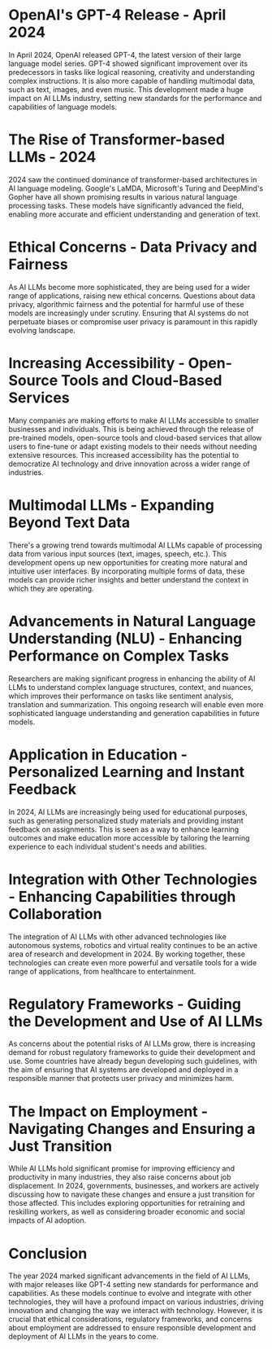 # OpenAI's GPT-4 Release - April 2024

In April 2024, OpenAI released GPT-4, the latest version of their large language model series. GPT-4 showed significant improvement over its predecessors in tasks like logical reasoning, creativity and understanding complex instructions. It is also more capable of handling multimodal data, such as text, images, and even music. This development made a huge impact on AI LLMs industry, setting new standards for the performance and capabilities of language models.

# The Rise of Transformer-based LLMs - 2024

2024 saw the continued dominance of transformer-based architectures in AI language modeling. Google's LaMDA, Microsoft's Turing and DeepMind's Gopher have all shown promising results in various natural language processing tasks. These models have significantly advanced the field, enabling more accurate and efficient understanding and generation of text.

# Ethical Concerns - Data Privacy and Fairness

As AI LLMs become more sophisticated, they are being used for a wider range of applications, raising new ethical concerns. Questions about data privacy, algorithmic fairness and the potential for harmful use of these models are increasingly under scrutiny. Ensuring that AI systems do not perpetuate biases or compromise user privacy is paramount in this rapidly evolving landscape.

# Increasing Accessibility - Open-Source Tools and Cloud-Based Services

Many companies are making efforts to make AI LLMs accessible to smaller businesses and individuals. This is being achieved through the release of pre-trained models, open-source tools and cloud-based services that allow users to fine-tune or adapt existing models to their needs without needing extensive resources. This increased accessibility has the potential to democratize AI technology and drive innovation across a wider range of industries.

# Multimodal LLMs - Expanding Beyond Text Data

There's a growing trend towards multimodal AI LLMs capable of processing data from various input sources (text, images, speech, etc.). This development opens up new opportunities for creating more natural and intuitive user interfaces. By incorporating multiple forms of data, these models can provide richer insights and better understand the context in which they are operating.

# Advancements in Natural Language Understanding (NLU) - Enhancing Performance on Complex Tasks

Researchers are making significant progress in enhancing the ability of AI LLMs to understand complex language structures, context, and nuances, which improves their performance on tasks like sentiment analysis, translation and summarization. This ongoing research will enable even more sophisticated language understanding and generation capabilities in future models.

# Application in Education - Personalized Learning and Instant Feedback

In 2024, AI LLMs are increasingly being used for educational purposes, such as generating personalized study materials and providing instant feedback on assignments. This is seen as a way to enhance learning outcomes and make education more accessible by tailoring the learning experience to each individual student's needs and abilities.

# Integration with Other Technologies - Enhancing Capabilities through Collaboration

The integration of AI LLMs with other advanced technologies like autonomous systems, robotics and virtual reality continues to be an active area of research and development in 2024. By working together, these technologies can create even more powerful and versatile tools for a wide range of applications, from healthcare to entertainment.

# Regulatory Frameworks - Guiding the Development and Use of AI LLMs

As concerns about the potential risks of AI LLMs grow, there is increasing demand for robust regulatory frameworks to guide their development and use. Some countries have already begun developing such guidelines, with the aim of ensuring that AI systems are developed and deployed in a responsible manner that protects user privacy and minimizes harm.

# The Impact on Employment - Navigating Changes and Ensuring a Just Transition

While AI LLMs hold significant promise for improving efficiency and productivity in many industries, they also raise concerns about job displacement. In 2024, governments, businesses, and workers are actively discussing how to navigate these changes and ensure a just transition for those affected. This includes exploring opportunities for retraining and reskilling workers, as well as considering broader economic and social impacts of AI adoption.

# Conclusion

The year 2024 marked significant advancements in the field of AI LLMs, with major releases like GPT-4 setting new standards for performance and capabilities. As these models continue to evolve and integrate with other technologies, they will have a profound impact on various industries, driving innovation and changing the way we interact with technology. However, it is crucial that ethical considerations, regulatory frameworks, and concerns about employment are addressed to ensure responsible development and deployment of AI LLMs in the years to come.